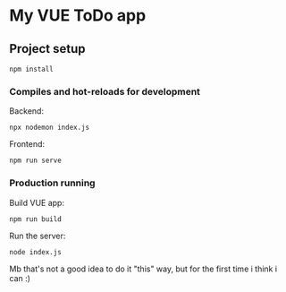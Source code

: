# My VUE ToDo app

## Project setup
```
npm install
```

### Compiles and hot-reloads for development
Backend:
```
npx nodemon index.js
```
Frontend:
```
npm run serve
```

### Production running
Build VUE app:
```
npm run build
```
Run the server:
```
node index.js
```
Mb that's not a good idea to do it "this" way, but for the first time i think i can :)

